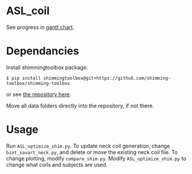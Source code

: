 # ASL_coil
See progress in [gantt chart](https://prod.teamgantt.com/gantt/schedule/?ids=2329320#ids=2329320&user=&custom=&company=&hide_completed=false&date_filter=&color_filter=).

# Dependancies
Install shimmingtoolbox package:
```
$ pip install shimmingtoolbox@git+https://github.com/shimming-toolbox/shimming-toolbox
```
or see [the repository here](https://github.com/shimming-toolbox/shimming-toolbox).

Move all data folders directly into the repository, if not there. 

# Usage
Run `ASL_optimize_shim.py`. To update neck coil generation, change `biot_savart_neck.py`, and delete or move the existing neck coil file. To change plotting, modify `compare_shim.py`. Modify `ASL_optimize_shim.py` to change what coils and subjects are used. 
